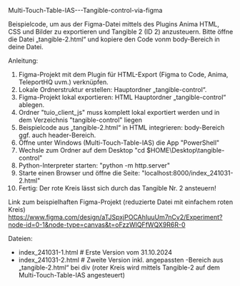 Multi-Touch-Table-IAS---Tangible-control-via-figma

Beispielcode, um aus der Figma-Datei mittels des Plugins Anima HTML, CSS und Bilder zu exportieren und Tangible 2 (ID 2) anzusteuern. Bitte öffne die Datei „tangible-2.html“ und kopiere den Code vonm body-Bereich in deine Datei.

Anleitung:

1. Figma-Projekt mit dem Plugin für HTML-Export (Figma to Code, Anima, TeleportHQ uvm.) verknüpfen.
2. Lokale Ordnerstruktur erstellen: Hauptordner „tangible-control“.
3. Figma-Projekt lokal exportieren: HTML Hauptordner „tangible-control“ ablegen.
5. Ordner "tuio_client_js" muss komplett lokal exportiert werden und in dem Verzeichnis "tangible-control" liegen
6. Beispielcode aus „tangible-2.html“ in HTML integrieren: body-Bereich ggf. auch header-Bereich.
7. Öffne unter Windows (Multi-Touch-Table-IAS) die App "PowerShell"
8. Wechsle zum Ordner auf dem Desktop "cd $HOME\Desktop\tangible-control"
9. Python-Interpreter starten: "python -m http.server"
10. Starte einen Browser und öffne die Seite: "localhost:8000/index_241031-2.html"
11. Fertig: Der rote Kreis lässt sich durch das Tangible Nr. 2 ansteuern!

Link zum beispielhaften Figma-Projekt (reduzierte Datei mit einfachem roten Kreis)
https://www.figma.com/design/aTJSpxjPOCAhIuuUm7nCv2/Experiment?node-id=0-1&node-type=canvas&t=oFzzWlQFfWQX9R6R-0

Dateien:
- index_241031-1.html    # Erste Version vom 31.10.2024
- index_241031-2.html    # Zweite Version inkl. angepassten <body>-Bereich aus „tangible-2.html“ bei div (roter Kreis wird mittels Tangible-2 auf dem Multi-Touch-Table-IAS angesteuert)
